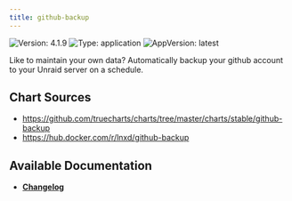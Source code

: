 ```yaml
---
title: github-backup
---
```


![Version: 4.1.9](https://img.shields.io/badge/Version-4.1.9-informational?style=flat-square) ![Type: application](https://img.shields.io/badge/Type-application-informational?style=flat-square) ![AppVersion: latest](https://img.shields.io/badge/AppVersion-latest-informational?style=flat-square)

Like to maintain your own data? Automatically backup your github account to your Unraid server on a schedule.

## Chart Sources

- https://github.com/truecharts/charts/tree/master/charts/stable/github-backup
- https://hub.docker.com/r/lnxd/github-backup

## Available Documentation

- [**Changelog**](./CHANGELOG.md)
